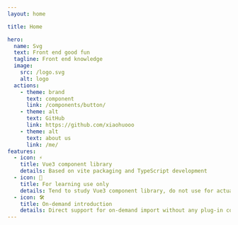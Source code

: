 ```yaml
---
layout: home

title: Home

hero:
  name: Svg
  text: Front end good fun
  tagline: Front end knowledge
  image:
    src: /logo.svg
    alt: logo
  actions:
    - theme: brand
      text: component
      link: /components/button/
    - theme: alt
      text: GitHub
      link: https://github.com/xiaohuooo
    - theme: alt
      text: about us
      link: /me/
features:
  - icon: ⚡️
    title: Vue3 component library
    details: Based on vite packaging and TypeScript development
  - icon: 🖖
    title: For learning use only
    details: Tend to study Vue3 component library, do not use for actual production projects
  - icon: 🛠️
    title: On-demand introduction
    details: Direct support for on-demand import without any plug-in configuration.
---
```

